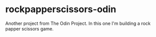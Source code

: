# rockpapperscissors-odin
Another project from The Odin Project. In this one I'm building a rock papper scissors game.
